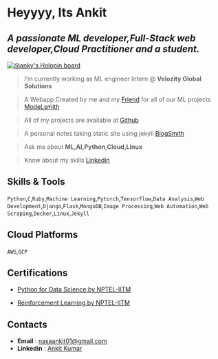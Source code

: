 # Heyyyy, Its Ankit
## *A passionate ML developer,Full-Stack web developer,Cloud Practitioner and a student.*

[![@anky's Holopin board](https://holopin.io/api/user/board?user=anky)](https://holopin.io/@anky)

> I’m currently working as ML engineer Intern @ **Velozity Global Solutions**

> A Webapp Created by me and my [Friend](https://github.com/AshuAhlawat) for all of  our ML projects [ModeLsmith](https://modelsmith.info)

> All of my projects are available at [Github](https://github.com/Anky209e)

>  A personal notes taking static site using jekyll [BlogSmith](https://anky209e.github.io/)

> Ask me about **ML,AI,Python,Cloud,Linux**

> Know about my skills [Linkedin](https://www.linkedin.com/in/ankit-kumar-1693431ba/)


## **Skills & Tools**

```Python```,```C```,```Ruby```,```Machine Learning```,```Pytorch```,```Tensorflow```,```Data Analysis```,```Web Development```,```Django```,```Flask```,```MongoDB```,```Image Processing```,```Web Automation```,```Web Scraping```,```Docker```,```Linux```,```Jekyll```

## **Cloud Platforms**
```AWS```,```GCP```

## **Certifications**
- [Python for Data Science by NPTEL-IITM](https://internalapp.nptel.ac.in/NOC/NOC22/SEM1/Ecertificates/106/noc22-cs32/Course/NPTEL22CS32S33350967NPTEL2201060492.jpg)

- [Reinforcement Learning by NPTEL-IITM](https://internalapp.nptel.ac.in/NOC/NOC22/SEM1/Ecertificates/106/noc22-cs34/Course/NPTEL22CS34S1332098402136713.jpg)

## **Contacts**
- **Email** : nasaankit01@gmail.com
- **Linkedin** : [Ankit Kumar](https://www.linkedin.com/in/ankit-kumar-1693431ba/)

